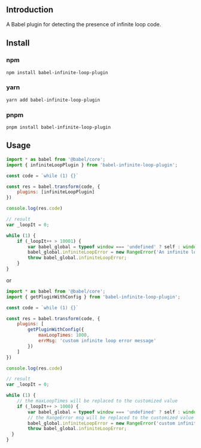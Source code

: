## Introduction

A Babel plugin for detecting the presence of infinite loop code.

## Install
### npm
`npm install babel-infinite-loop-plugin`
### yarn
`yarn add babel-infinite-loop-plugin`
### pnpm
`pnpm install babel-infinite-loop-plugin`


## Usage
```javascript
import * as babel from '@babel/core';
import { infiniteLoopPlugin } from 'babel-infinite-loop-plugin';

const code = `while (1) {}`

const res = babel.transform(code, {
    plugins: [infiniteLoopPlugin]
})

console.log(res.code)

// result
var _loopIt = 0;

while (1) {
    if (_loopIt++ > 10001) {
        var babel_global = typeof window === 'undefined' ? self : window;
        babel_global.infiniteLoopError = new RangeError('An infinite loop was detected in the code');
        throw babel_global.infiniteLoopError;
    }
}
```
or
```javascript
import * as babel from '@babel/core';
import { getPluginWithConfig } from 'babel-infinite-loop-plugin';

const code = `while (1) {}`

const res = babel.transform(code, {
    plugins: [
        getPluginWithConfig({
            maxLoopTimes: 1000,
            errMsg: 'custom infinite loop error message'
        })
    ]
})

console.log(res.code)

// result
var _loopIt = 0;

while (1) {
    // the maxLoopTimes will be replaced to the customized value
    if (_loopIt++ > 1000) {
        var babel_global = typeof window === 'undefined' ? self : window;
        // the RangeError msg will be replaced to the customized value
        babel_global.infiniteLoopError = new RangeError('custom infinite loop error message');
        throw babel_global.infiniteLoopError;
  }
}
```